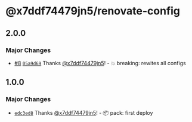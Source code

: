 # @x7ddf74479jn5/renovate-config

## 2.0.0

### Major Changes

- [#8](https://github.com/x7ddf74479jn5/configs/pull/8) [`05a9d69`](https://github.com/x7ddf74479jn5/configs/commit/05a9d698acb7ad4983eb204a138cf6b746967bf0) Thanks [@x7ddf74479jn5](https://github.com/x7ddf74479jn5)! - 💥 breaking: rewites all configs

## 1.0.0

### Major Changes

- [`edc3ed8`](https://github.com/x7ddf74479jn5/configs/commit/edc3ed8855f107353f55be3906d4092d976e8134) Thanks [@x7ddf74479jn5](https://github.com/x7ddf74479jn5)! - 📦 pack: first deploy
